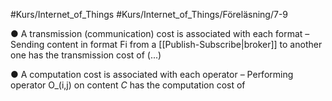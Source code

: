 #Kurs/Internet_of_Things #Kurs/Internet_of_Things/Föreläsning/7-9 

● A transmission (communication) cost is associated with each format 
	– Sending content in format Fi from a [[Publish-Subscribe|broker]] to another one has the transmission cost of (...)
	
● A computation cost is associated with each operator 
		– Performing operator O_(i,j) on content *C* has the computation cost of